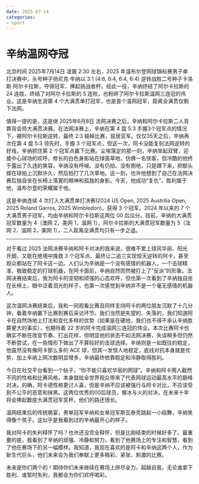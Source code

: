 ```yaml
---
date: 2025-07-14
categories:
- sport
---
```


# 辛纳温网夺冠

北京时间 2025年7月14日 凌晨 2:30 左右，2025 年温布尔登网球锦标赛男子单打决赛中，头号种子扬尼克·辛纳以 3:1 (4:6, 6:4, 6:4, 6:4) 逆转战胜二号种子卡洛斯·阿尔卡拉斯，夺得冠军，捧起挑战者杯。经此一役，辛纳终结了阿尔卡拉斯的 24 连胜、终结了对阿尔卡拉斯的 5 连败，也粉碎了阿尔卡拉斯温网三连冠的伟业。这是辛纳生涯第 4 个大满贯单打冠军，也是首个温网冠军，距离全满贯仅剩下法网。

<!-- more -->

值得一提的是，这是继 2025年6月8日 法网决赛之后，辛纳和阿尔卡拉斯二人背靠背会师大满贯决赛。在法网决赛上，辛纳在第 4 盘 5:3 手握3个冠军点的情况下，被阿尔卡拉斯逆转，最终 2:3 输掉比赛，屈居亚军。仅仅35天之后，辛纳再次在第 4 盘 5:3 领先时，手握 3 个冠军点，但这一次，阿卡没能复刻法网逆转的好戏，辛纳抓住第 2 个冠军点赢下比赛。尘埃落定的那一刻，辛纳举起双臂，迎接中心球场的欢呼。修长的白色身影站在绿茵草地，仿佛一名侠客，但冷酷的他终于露出了久违的笑容。辛纳没有呼喊、没有仍拍、没有倒地，只是蹲下来，把额头撑在球拍上沉默许久，然后拍打了几次草地。这一刻，也许他想到了自己在法网决赛后独自坐在长椅上落寞的眼神和孤独的身影。今天，他成功“复仇”，胜利属于他，温布尔登的荣耀属于他。

这是辛纳连续 4 次打入大满贯单打决赛(2024 US Open, 2025 Austrilia Open, 2025 Roland Garros, 2025 Wimbledon)，获得 3 个冠军。2024 年以来的 7 个大满贯男子冠军，均由辛纳和阿尔卡拉斯这两位 00 后瓜分。目前，辛纳的大满贯冠军数量为 4（澳网 2，美网 1，温网 1），阿尔卡拉斯的大满贯冠军数量为 5（法网 2，温网 2，美网 1），二人距离全满贯均只有一步之遥。

---

对于看过 2025 法网决赛辛纳和阿卡对决的我来说，很难不爱上球风华丽、阳光开朗，又能在绝境中挽救 3 个冠军点、最终让二追三实现惊天逆转的阿卡，甚至观众都站在了阿卡这一边。人们认为辛纳是一个没有感情的机器人，一个击球精准、极致稳定的打球机器，在阿卡面前，辛纳自然而然被打上了“反派”的形象。法网决赛结束后，我为阿卡的坚韧和顽强的心态欢呼，但也第一次看到了辛纳独自坐在长椅上、眼中泛着泪光的样子，也第一次感觉到辛纳并不是一个毫无感情的机器人。

这次温网决赛结束后，我和一同观看比赛且同样支持阿卡的两位朋友沉默了十几分钟，看着辛纳赢下比赛到赛后采访环节。我们当然是失望的、失落的，我们知道阿卡在自然场地上打法和变化多样的优势（如果是在硬地，我们也不得不承认辛纳胜算更大的事实），也期待着 22 岁的阿卡完成温网三连冠的伟业。本次比赛阿卡也确实不断在改变节奏、打出花样，但明显他的状态不如法网决赛，失误稍多但仍然不断尝试，在一些情形下做出了不算较好的击球选择。辛纳则是一如既往的稳定，他虽然没有像阿卡那么多的 ACE 球，但其一发惊人地稳定，底线对抗本身就是优势，加上辛纳上网次数明显增多，辛纳最终依靠稳定和冷静取得胜利。

今日在社交平台看到一个帖子，“你不能只喜欢华丽的网球”。辛纳和阿卡两人截然不同的性格和比赛风格，本身就给全世界观众带来了代表网球运动最高水平的巅峰对决。的确，阿卡德性格更讨人喜，但是辛纳不应该被强行与阿卡对比，不应该受到不公平的恶意和抹黑。这两位优秀的00后球员，像冰与火的对决，在未来十年将会捧起数座大满贯冠军奖杯，他们的路还很长。

温网结束后的传统晚宴，男单冠军辛纳和女单冠军斯瓦泰克跳起一小段舞，辛纳笑得像个孩子。这似乎是我看到过的辛纳最开心的样子。

我对阿卡的失利释怀了吗？也许还没完全释怀，但是比刚结束的时候好多了。最重要的是，我看到了辛纳的顽强、冷静和努力，看到了他赛场上的专注和智慧，看到了他在赛场下的另一幅模样。我知道，我现在喜欢的是阿卡和辛纳这两个人，作为新生代巨头，他们未来会为我们奉献上更多精彩、紧张、刺激的比赛。

未来是你们两个的！期待你们未来继续在赛场上拼尽全力，超越自我，无论谁拿下胜利、谁暂时失利，我都会为你们欢呼喝彩。
